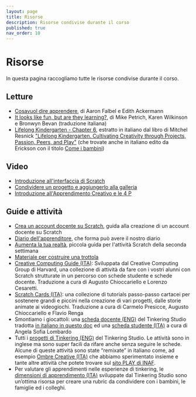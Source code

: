 ```yaml
---
layout: page
title: Risorse
description: Risorse condivise durante il corso
published: true 
nav_order: 10
---
```


# Risorse

In questa pagina raccogliamo tutte le risorse condivise durante il corso.


## Letture

- [Cosa​ ​vuol​ ​dire​ ​apprendere](https://drive.google.com/file/d/1sHeLe7aqS51zPY-y7lfaJ7e5LfTTXf06/view), di Aaron​ ​Falbel​ ​e​ ​Edith​ ​Ackermann
- [It looks like fun, but are they learning?](https://drive.google.com/file/d/11bZNX5mgydOwHj3JnATwnIEsYR_xmQuP/view), di Mike Petrich, Karen Wilkinson e Bronwyn Bevan (traduzione italiana)
- [Lifelong Kindergarten - Chapter 6](https://drive.google.com/file/d/18MUq_0nDCvTDAjZ-iZMmZUZ81VsYVJIv/view?usp=sharing), estratto in italiano dal libro di Mitchel Resnick ["Lifelong Kindergarten. Cultivating Creativity through Projects, Passion, Peers, and Play"](https://www.amazon.it/bambini-condividi-Coltivare-creativit%C3%A0-Kindergarten/dp/8859016355/ref=sr_1_1?__mk_it_IT=%C3%85M%C3%85%C5%BD%C3%95%C3%91&amp;dchild=1&amp;keywords=come+i+bambini&amp;qid=1615892826&amp;sr=8-1) (che trovate anche in italiano edito da Erickson con il titolo [Come i bambini](https://www.amazon.it/bambini-condividi-Coltivare-creativit%C3%A0-Kindergarten/dp/8859016355/ref=sr_1_1?__mk_it_IT=%C3%85M%C3%85%C5%BD%C3%95%C3%91&amp;dchild=1&amp;keywords=come+i+bambini&amp;qid=1615892826&amp;sr=8-1))

## Video

- [Introduzione all'interfaccia di Scratch](https://drive.google.com/file/d/14MNXMo2yTIG50te4scBvZN12seYc9513/view?usp=sharing)
- [Condividere un progetto e aggiungerlo alla galleria](https://drive.google.com/file/d/1kO9k1EX1fn8MxGqyK0O1Qe7nC4kLEXeQ/view?usp=sharing)
- [Introduzione all'Apprendimento Creativo e le 4 P](https://drive.google.com/file/d/1RCQbtVFgA9Dv0oo4QUvwlahpVL-ZfY_Y/view?usp=sharing)


## Guide e attività

- [Crea un account docente su Scratch](https://drive.google.com/file/d/15vSB3cX5z90ZMdcZvEyF-vXvYIszn9GK/view?usp=sharing), guida alla creazione di un account docente su Scratch
- [Diario dell'apprenditore](https://drive.google.com/file/d/1yhmOYhEYqggVVKbSgFURMVFMrmoqCawc/view?usp=sharing), che forma può avere il nostro diario
- [Aumenta la tua realtà](https://docs.google.com/presentation/d/1kMEaR9EkAPjWKqSIFXGGgWFZnSRVk5qSOqrkWEtiCQg/edit?usp=sharing), piccola guida per l'attività Scratch della seconda settimana
- [Materiale per costruire una trottola](https://drive.google.com/file/d/15Slq9dMJzZ05RXvfzTDVBrw8ynVXvgmm/view)
- [Creative Computing Guide (ITA)](https://drive.google.com/file/d/1g2IVw4g89Ov18N53-TPSIwOiBtJ1GaqC/view?usp=sharing): Sviluppata dal Creative Computing Group di Harvard, una collezione di attività da fare con i vostri alunni con Scratch strutturate in un percorso con schede studente e schede docente. Traduzione a cura di Augusto Chioccariello e Lorenzo Cesaretti.
- [Scratch Cards (ITA)](https://drive.google.com/drive/folders/1_9U1AJMY5p6Z0HsIpX7ZDLfwj2sG_scB?usp=sharing): una collezione di tutorials passo-passo cartacei per sostenere grandi e piccini nella creazione di vari progetti, dalle storie animate ai videogiochi. Traduzione a cura di Carmelo Presicce, Augusto Chioccariello e Flavio Renga
- Smontiamo i giocattoli: una [scheda docente (ENG)](https://www.exploratorium.edu/sites/default/files/tinkering/files/Instructions/toy_take_apart_0.pdf) del Tinkering Studio tradotta [in italiano in questo doc](https://docs.google.com/document/d/1gv1LBXiiT7oQ6_HRN6VwGTsB-Jgzz2nzIpObPf37Zaw/edit?usp=sharing) ed una [scheda studente (ITA)](https://drive.google.com/file/d/1X1cndhNvN1BX9YOzS8_rlmC86xzyfans/view?usp=sharing) a cura di Angela Sofia Lombardo
- Tutti i [progetti di Tinkering (ENG)](https://www.exploratorium.edu/tinkering/projects) del Tinkering Studio. Le attività sono in inglese ma sono super facili da rifare anche senza seguire le schede. Alcune di queste attività sono state “remixate” in italiano come, ad esempio [Ombre Creative (ITA)](https://drive.google.com/file/d/1IB--zNBx-s2fDKNiegD05FxsNz-KIbx2/view?usp=sharing) che abbiamo sperimentato insieme e tante altre attività che potete trovare sul [sito PLAY di INAF](https://play.inaf.it/risorse/tinkering/).
- Per valutare gli apprendimenti nelle esperienze di tinkering, le [dimensioni di apprendimento (ITA)](https://www.exploratorium.edu/sites/default/files/files/Learning%20Dimensions%20of%20Making%20and%20Tinkering%20Italian.pdf) sviluppate dal Tinkering Studio sono un’ottima risorsa per creare una rubric da condividere con i bambini, le famiglie ed i colleghi.
